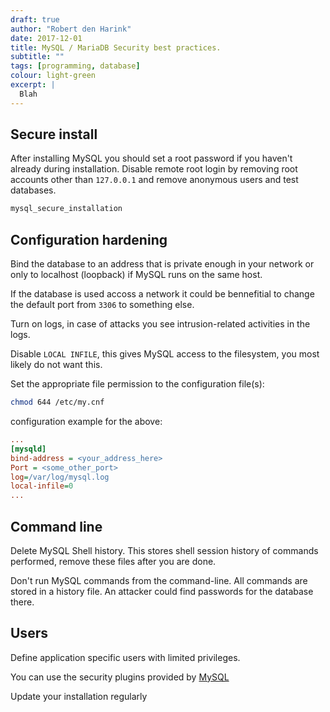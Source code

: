 ```yaml
---
draft: true
author: "Robert den Harink"
date: 2017-12-01
title: MySQL / MariaDB Security best practices.
subtitle: ""
tags: [programming, database]
colour: light-green
excerpt: |
  Blah
---
```

## Secure install
After installing MySQL you should set a root password if you haven't already during installation. Disable remote root login by removing root accounts other than `127.0.0.1` and remove anonymous users and test databases.

```bash
mysql_secure_installation
```

## Configuration hardening
Bind the database to an address that is private enough in your network or only to localhost (loopback) if MySQL runs on the same host.

If the database is used accoss a network it could be bennefitial to change the default port from `3306` to something else.

Turn on logs, in case of attacks you see intrusion-related activities in the logs.

Disable `LOCAL INFILE`, this gives MySQL access to the filesystem, you most likely do not want this.

Set the appropriate file permission to the configuration file(s):
```bash
chmod 644 /etc/my.cnf
```
configuration example for the above:
```ini
...
[mysqld]
bind-address = <your_address_here>
Port = <some_other_port>
log=/var/log/mysql.log
local-infile=0
...
```

## Command line
Delete MySQL Shell history. This stores shell session history of commands performed, remove these files after you are done.

Don't run MySQL commands from the command-line. All commands are stored in a history file. An attacker could find passwords for the database there.

## Users
Define application specific users with limited privileges.

You can use the security plugins provided by [MySQL](https://dev.mysql.com/doc/refman/5.7/en/security-plugins.html)

Update your installation regularly
